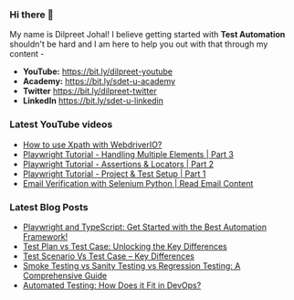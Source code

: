 ### Hi there 👋

My name is Dilpreet Johal! I believe getting started with **Test Automation** shouldn't be hard and I am here to help you out with that through my content -

- **YouTube:** https://bit.ly/dilpreet-youtube
- **Academy:** https://bit.ly/sdet-u-academy
- **Twitter** https://bit.ly/dilpreet-twitter
- **LinkedIn** https://bit.ly/sdet-u-linkedin

### Latest YouTube videos

<!-- YOUTUBE-VIDEOS-LIST:START -->
- [How to use Xpath with WebdriverIO?](https://www.youtube.com/watch?v=JH6UNONqaBQ)
- [Playwright Tutorial - Handling Multiple Elements | Part 3](https://www.youtube.com/watch?v=w7arNcTebVc)
- [Playwright Tutorial - Assertions &amp; Locators | Part 2](https://www.youtube.com/watch?v=4tzy9_Ncbyg)
- [Playwright Tutorial - Project &amp; Test Setup | Part 1](https://www.youtube.com/watch?v=pY4VdWq5tnA)
- [Email Verification with Selenium Python | Read Email Content](https://www.youtube.com/watch?v=ibpE456OLOo)
<!-- YOUTUBE-VIDEOS-LIST:END -->


### Latest Blog Posts
<!-- BLOG-POST-LIST:START -->
- [Playwright and TypeScript: Get Started with the Best Automation Framework!](https://sdetunicorns.com/blog/playwright-typescript-get-started/)
- [Test Plan vs Test Case: Unlocking the Key Differences](https://sdetunicorns.com/blog/test-plan-vs-test-case/)
- [Test Scenario Vs Test Case – Key Differences](https://sdetunicorns.com/blog/test-scenario-vs-test-case/)
- [Smoke Testing vs Sanity Testing vs Regression Testing: A Comprehensive Guide](https://sdetunicorns.com/blog/smoke-testing-vs-sanity-testing-vs-regression-testing/)
- [Automated Testing: How Does it Fit in DevOps?](https://sdetunicorns.com/blog/automated-testing-in-devops/)
<!-- BLOG-POST-LIST:END -->
